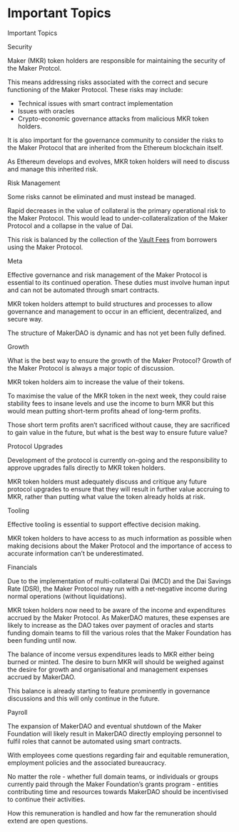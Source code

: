 # Important Topics

Important Topics

Security

Maker \(MKR\) token holders are responsible for maintaining the security of the Maker Protcol.

This means addressing risks associated with the correct and secure functioning of the Maker Protocol. These risks may include:

* Technical issues with smart contract implementation
* Issues with oracles
* Crypto-economic governance attacks from malicious MKR token holders.

It is also important for the governance community to consider the risks to the Maker Protocol that are inherited from the Ethereum blockchain itself.

As Ethereum develops and evolves, MKR token holders will need to discuss and manage this inherited risk.

Risk Management

Some risks cannot be eliminated and must instead be managed.

Rapid decreases in the value of collateral is the primary operational risk to the Maker Protocol. This would lead to under-collateralization of the Maker Protocol and a collapse in the value of Dai.

This risk is balanced by the collection of the [Vault Fees](https://makerdao.world/en/learn/vaults/stability-fees) from borrowers using the Maker Protocol.

Meta

Effective governance and risk management of the Maker Protocol is essential to its continued operation. These duties must involve human input and can not be automated through smart contracts.

MKR token holders attempt to build structures and processes to allow governance and management to occur in an efficient, decentralized, and secure way.

The structure of MakerDAO is dynamic and has not yet been fully defined.

Growth

What is the best way to ensure the growth of the Maker Protocol? Growth of the Maker Protocol is always a major topic of discussion.

MKR token holders aim to increase the value of their tokens.

To maximise the value of the MKR token in the next week, they could raise stability fees to insane levels and use the income to burn MKR but this would mean putting short-term profits ahead of long-term profits.

Those short term profits aren’t sacrificed without cause, they are sacrificed to gain value in the future, but what is the best way to ensure future value?

Protocol Upgrades

Development of the protocol is currently on-going and the responsibility to approve upgrades falls directly to MKR token holders.

MKR token holders must adequately discuss and critique any future protocol upgrades to ensure that they will result in further value accruing to MKR, rather than putting what value the token already holds at risk.

Tooling

Effective tooling is essential to support effective decision making.

MKR token holders to have access to as much information as possible when making decisions about the Maker Protocol and the importance of access to accurate information can’t be underestimated.

Financials

Due to the implementation of multi-collateral Dai \(MCD\) and the Dai Savings Rate \(DSR\), the Maker Protocol may run with a net-negative income during normal operations \(without liquidations\).

MKR token holders now need to be aware of the income and expenditures accrued by the Maker Protocol. As MakerDAO matures, these expenses are likely to increase as the DAO takes over payment of oracles and starts funding domain teams to fill the various roles that the Maker Foundation has been funding until now.

The balance of income versus expenditures leads to MKR either being burned or minted. The desire to burn MKR will should be weighed against the desire for growth and organisational and management expenses accrued by MakerDAO.

This balance is already starting to feature prominently in governance discussions and this will only continue in the future.

Payroll

The expansion of MakerDAO and eventual shutdown of the Maker Foundation will likely result in MakerDAO directly employing personnel to fulfil roles that cannot be automated using smart contracts.

With employees come questions regarding fair and equitable remuneration, employment policies and the associated bureaucracy.

No matter the role - whether full domain teams, or individuals or groups currently paid through the Maker Foundation’s grants program - entities contributing time and resources towards MakerDAO should be incentivised to continue their activities.

How this remuneration is handled and how far the remuneration should extend are open questions.

